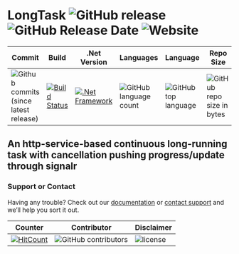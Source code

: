 # LongTask ![GitHub release](https://img.shields.io/github/release/ajeetx/LongTask.svg?style=for-the-badge)   ![GitHub Release Date](https://img.shields.io/github/release-date/ajeetx/LongTask.svg?style=plastic) ![Website](https://img.shields.io/website-stable-offline-green-red/http/ajeetx.github.io/Carz.svg?label=status&style=plastic)

| Commit | Build | .Net Version | Languages | Language | Repo Size  |
| ---     | ---   | ---    | ---        | ---      | ---        | 
|![Github commits (since latest release)](https://img.shields.io/github/commits-since/ajeetx/longtask/latest.svg) | [![Build Status](https://travis-ci.org/AJEETX/LongTask.png?branch=master&style=for-the-badge)](https://travis-ci.org/AJEETX/LongTask) | [![.Net Framework](https://img.shields.io/badge/DotNet-4.6.1-blue.svg?style=plastic)](https://www.microsoft.com/en-au/download/details.aspx?id=49981) | ![GitHub language count](https://img.shields.io/github/languages/count/ajeetx/Carz.svg?style=plastic) | ![GitHub top language](https://img.shields.io/github/languages/top/ajeetx/LongTask.svg) |![GitHub repo size in bytes](https://img.shields.io/github/repo-size/ajeetx/LongTask.svg) 

## An http-service-based continuous long-running task with cancellation pushing progress/update through signalr


### Support or Contact

Having any trouble? Check out our [documentation](https://github.com/AJEETX/LongTask/blob/master/README.md) or [contact support](mailto:ajeetkumar@email.com) and we’ll help you sort it out.

|  Counter   | Contributor | Disclaimer |
| ---        |   ---       | ---         |
| [![HitCount](http://hits.dwyl.io/ajeetx/LongTask/projects/1.svg?style=plastic)](http://hits.dwyl.io/ajeetx/LongTask/projects/1)| ![GitHub contributors](https://img.shields.io/github/contributors/ajeetx/LongTask.svg?style=plastic)|![license](https://img.shields.io/github/license/ajeetx/LongTask.svg?style=plastic) |

